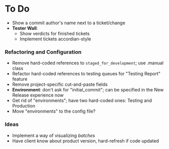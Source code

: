 # To Do

 - Show a commit author's name next to a ticket/change
 - **Tester Wall**:
   - Show verdicts for finished tickets
   - Implement tickets accordian-style

### Refactoring and Configuration

 - Remove hard-coded references to `staged_for_development`; use .manual class
 - Refactor hard-coded references to testing queues for "Testing Report" feature
 - Remove project-specific cut-and-paste fields
 - **Environment**: don't ask for "initial_commit"; can be specified in the New Release experience now
 - Get rid of "environments"; have two hard-coded ones: Testing and Production
 - Move "environments" to the config file?

### Ideas

 - Implement a way of visualizing _batches_
 - Have client know about product version, hard-refresh if code updated
